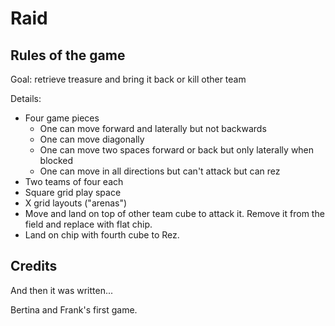 
# Raid

## Rules of the game

Goal: retrieve treasure and bring it back or kill other team

Details:

- Four game pieces
    - One can move forward and laterally but not backwards
    - One can move diagonally
    - One can move two spaces forward or back but only laterally when blocked
    - One can move in all directions but can't attack but can rez 
- Two teams of four each
- Square grid play space
- X grid layouts ("arenas")
- Move and land on top of other team cube to attack it. Remove it from the field and replace with flat chip.
- Land on chip with fourth cube to Rez.

## Credits

And then it was written...

Bertina and Frank's first game. 




